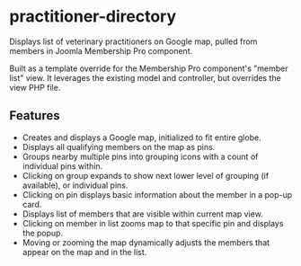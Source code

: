 # practitioner-directory
Displays list of veterinary practitioners on Google map, pulled from members in Joomla Membership Pro component.

Built as a template override for the Membership Pro component's "member list" view.  It leverages the existing model and controller, but overrides the view PHP file.

## Features
* Creates and displays a Google map, initialized to fit entire globe.
* Displays all qualifying members on the map as pins.
* Groups nearby multiple pins into grouping icons with a count of individual pins within.
* Clicking on group expands to show next lower level of grouping (if available), or individual pins.
* Clicking on pin displays basic information about the member in a pop-up card.
* Displays list of members that are visible within current map view.
* Clicking on member in list zooms map to that specific pin and displays the popup.
* Moving or zooming the map dynamically adjusts the members that appear on the map and in the list.
